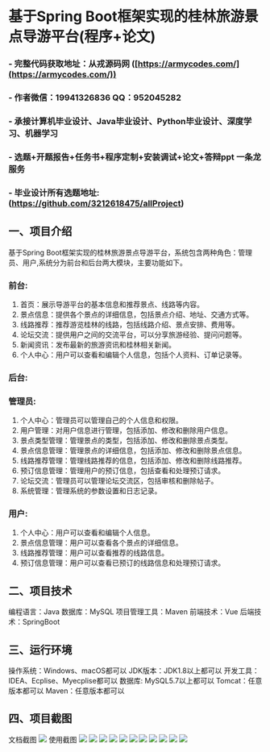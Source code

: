 基于Spring Boot框架实现的桂林旅游景点导游平台(程序+论文)
=
### - 完整代码获取地址：从戎源码网 ([https://armycodes.com/](https://armycodes.com/))
### - 作者微信：19941326836  QQ：952045282 
### - 承接计算机毕业设计、Java毕业设计、Python毕业设计、深度学习、机器学习
### - 选题+开题报告+任务书+程序定制+安装调试+论文+答辩ppt 一条龙服务
### - 毕业设计所有选题地址:(https://github.com/3212618475/allProject)


一、项目介绍
---
基于Spring Boot框架实现的桂林旅游景点导游平台，系统包含两种角色：管理员、用户,系统分为前台和后台两大模块，主要功能如下。

### 前台:
1. 首页：展示导游平台的基本信息和推荐景点、线路等内容。
2. 景点信息：提供各个景点的详细信息，包括景点介绍、地址、交通方式等。
3. 线路推荐：推荐游览桂林的线路，包括线路介绍、景点安排、费用等。
4. 论坛交流：提供用户之间的交流平台，可以分享旅游经验、提问问题等。
5. 新闻资讯：发布最新的旅游资讯和桂林相关新闻。
6. 个人中心：用户可以查看和编辑个人信息，包括个人资料、订单记录等。

### 后台:
### 管理员:
1. 个人中心：管理员可以管理自己的个人信息和权限。
2. 用户管理：对用户信息进行管理，包括添加、修改和删除用户信息。
3. 景点类型管理：管理景点的类型，包括添加、修改和删除景点类型。
4. 景点信息管理：管理景点的详细信息，包括添加、修改和删除景点信息。
5. 线路推荐管理：管理线路推荐的信息，包括添加、修改和删除线路推荐。
6. 预订信息管理：管理用户的预订信息，包括查看和处理预订请求。
7. 论坛交流：管理员可以管理论坛交流区，包括审核和删除帖子。
8. 系统管理：管理系统的参数设置和日志记录。
  
### 用户:
1. 个人中心：用户可以查看和编辑个人信息。
2. 景点信息管理：用户可以查看各个景点的详细信息。
3. 线路推荐管理：用户可以查看推荐的线路信息。
4. 预订信息管理：用户可以查看已预订的线路信息和处理预订请求。


二、项目技术
---
编程语言：Java
数据库：MySQL
项目管理工具：Maven
前端技术：Vue
后端技术：SpringBoot

三、运行环境
---
操作系统：Windows、macOS都可以
JDK版本：JDK1.8以上都可以
开发工具：IDEA、Ecplise、Myecplise都可以
数据库: MySQL5.7以上都可以
Tomcat：任意版本都可以
Maven：任意版本都可以

四、项目截图
---
文档截图
![](limage/1.png)
使用截图
![](image/1.png)
![](image/2.png)
![](image/3.png)
![](image/4.png)
![](image/5.png)
![](image/6.png)
![](image/7.png)
![](image/8.png)
![](image/9.png)
![](image/10.png)
![](image/11.png)
